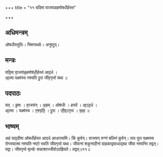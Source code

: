 +++
title = "११ यदिमा वाजयन्नहमोषधीर्हस्त"

+++
## अधिमन्त्रम्
ओषधीस्तुतिः। भिषगाथर्वः। अनुष्टुप्।

## मन्त्रः
यदि॒मा वा॒जय॑न्न॒हमोष॑धी॒र्हस्त॑ आद॒धे ।  
आ॒त्मा यक्ष्म॑स्य नश्यति पु॒रा जी॑व॒गृभो॑ यथा ॥

## पदपाठः
यत् । इ॒माः । वा॒जय॑न् । अ॒हम् । ओष॑धीः । हस्ते॑ । आ॒ऽद॒धे ।  
आ॒त्मा । यक्ष्म॑स्य । न॒श्य॒ति॒ । पु॒रा । जी॒व॒ऽगृभः॑ । य॒था॒ ॥

## भाष्यम्
अहं यद्यदीमा ओषधीर्हस्त आदधे आधारयामि। किं कुर्वन्। वाजयन् रुग्णं बलिनं कुर्वन्। ततः पुरा यक्ष्मस्य रोगस्यात्मा नश्यति नष्टो भवति जीवगृभो यथा। जीवानां शकुनादीनां ग्राहकाद्व्याधाद्यथा जीवा नश्यन्ति तद्वत्। यद्वा। जीवगृभो मृत्योः सकाशाज्जीवोऽपह्रियते। तद्वत्॥११॥